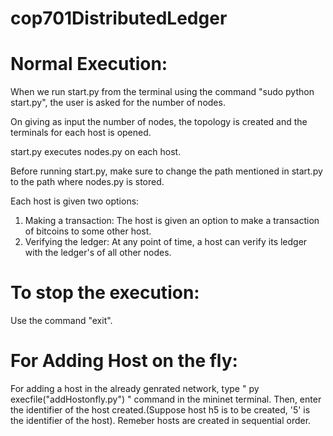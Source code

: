 # cop701DistributedLedger

# Normal Execution:

When we run start.py from the terminal using the command "sudo python start.py", the user is asked for the number of nodes. 

On giving as input the number of nodes, the topology is created and the terminals for each host is opened.

start.py executes nodes.py on each host. 

Before running start.py, make sure to change the path mentioned in start.py to the path where nodes.py is stored.

Each host is given two options:
1. Making a transaction: The host is given an option to make a transaction of bitcoins to some other host.
2. Verifying the ledger: At any point of time, a host can verify its ledger with the ledger's of all other nodes.

# To stop the execution:
 
 Use the command "exit".

# For Adding Host on the fly:

For adding a host in the already genrated network, type " py execfile("addHostonfly.py") " command in the mininet terminal. Then, enter the identifier of the host created.(Suppose host h5 is to be created, '5' is the identifier of the host).
Remeber hosts are created in sequential order.



